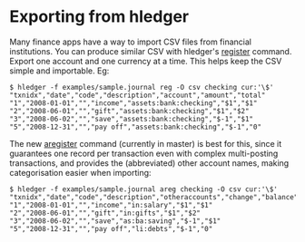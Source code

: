 # Exporting from hledger

Many finance apps have a way to import CSV files from financial institutions.
You can produce similar CSV with hledger's [register] command.
Export one account and one currency at a time. This helps keep the CSV
simple and importable. Eg:

```shell
$ hledger -f examples/sample.journal reg -O csv checking cur:'\$'
"txnidx","date","code","description","account","amount","total"
"1","2008-01-01","","income","assets:bank:checking","$1","$1"
"2","2008-06-01","","gift","assets:bank:checking","$1","$2"
"3","2008-06-02","","save","assets:bank:checking","$-1","$1"
"5","2008-12-31","","pay off","assets:bank:checking","$-1","0"
```

The new [aregister] command (currently in master) is best for this,
since it guarantees one record per transaction even with complex
multi-posting transactions, and provides the (abbreviated) other
account names, making categorisation easier when importing:

```shell
$ hledger -f examples/sample.journal areg checking -O csv cur:'\$'
"txnidx","date","code","description","otheraccounts","change","balance"
"1","2008-01-01","","income","in:salary","$1","$1"
"2","2008-06-01","","gift","in:gifts","$1","$2"
"3","2008-06-02","","save","as:ba:saving","$-1","$1"
"5","2008-12-31","","pay off","li:debts","$-1","0"
```


[register]: hledger.html#register
[aregister]: hledger.html#aregister
